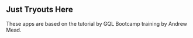 ## Just Tryouts Here

These apps are based on the tutorial by GQL Bootcamp training by Andrew Mead. 

